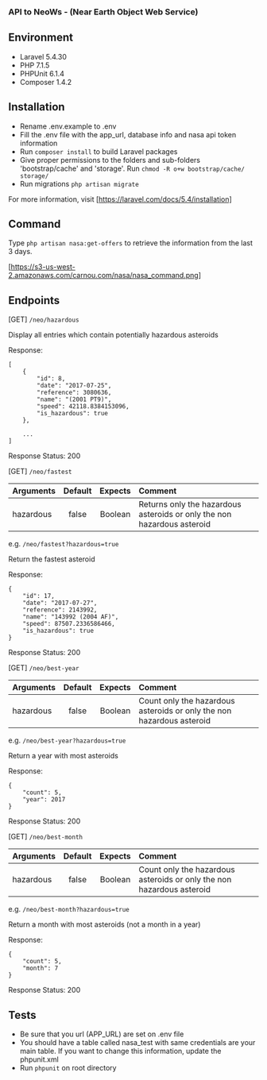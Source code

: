 ### API to NeoWs - (Near Earth Object Web Service)

## Environment

- Laravel 5.4.30
- PHP 7.1.5
- PHPUnit 6.1.4
- Composer 1.4.2

## Installation

- Rename .env.example to .env
- Fill the .env file with the app_url, database info and nasa api token information
- Run `composer install` to build Laravel packages
- Give proper permissions to the folders and sub-folders 'bootstrap/cache' and 'storage'. Run `chmod -R o+w bootstrap/cache/ storage/`
- Run migrations `php artisan migrate`

For more information, visit [https://laravel.com/docs/5.4/installation]

## Command

Type `php artisan nasa:get-offers` to retrieve the information from the last 3 days.
 
[https://s3-us-west-2.amazonaws.com/carnou.com/nasa/nasa_command.png]

## Endpoints

[GET] `/neo/hazardous`

Display all entries which contain potentially hazardous asteroids

Response:
```
[
    {
        "id": 8,
        "date": "2017-07-25",
        "reference": 3080636,
        "name": "(2001 PT9)",
        "speed": 42118.8384153096,
        "is_hazardous": true
    },
    
    ...
]
````

Response Status: 200

[GET] `/neo/fastest`

|Arguments|Default|Expects|Comment
|:---|:---:|:---:|:---|
|hazardous|false|Boolean|Returns only the hazardous asteroids or only the non hazardous asteroid|

e.g. `/neo/fastest?hazardous=true`

Return the fastest asteroid

Response:
```
{
    "id": 17,
    "date": "2017-07-27",
    "reference": 2143992,
    "name": "143992 (2004 AF)",
    "speed": 87507.2336586466,
    "is_hazardous": true
}
````

Response Status: 200

[GET] `/neo/best-year`

|Arguments|Default|Expects|Comment
|:---|:---:|:---:|:---|
|hazardous|false|Boolean|Count only the hazardous asteroids or only the non hazardous asteroid|

e.g. `/neo/best-year?hazardous=true`

Return a year with most asteroids

Response:
```
{
    "count": 5,
    "year": 2017
}
````

Response Status: 200

[GET] `/neo/best-month`

|Arguments|Default|Expects|Comment
|:---|:---:|:---:|:---|
|hazardous|false|Boolean|Count only the hazardous asteroids or only the non hazardous asteroid|

e.g. `/neo/best-month?hazardous=true`

Return a month with most asteroids (not a month in a year)

Response:
```
{
    "count": 5,
    "month": 7
}
````

Response Status: 200

## Tests

- Be sure that you url (APP_URL) are set on .env file
- You should have a table called nasa_test with same credentials are your main table. If you want to change this information, update the phpunit.xml
- Run `phpunit` on root directory